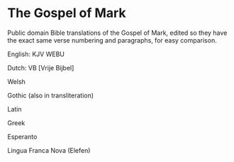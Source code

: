 #  The Gospel of Mark

Public domain Bible translations of the Gospel of Mark, edited so they have the exact same verse numbering and paragraphs, for easy comparison.


English:
KJV
WEBU

Dutch:
VB [Vrije Bijbel]

Welsh

Gothic
(also in transliteration)

Latin

Greek

Esperanto

Lingua Franca Nova (Elefen)
